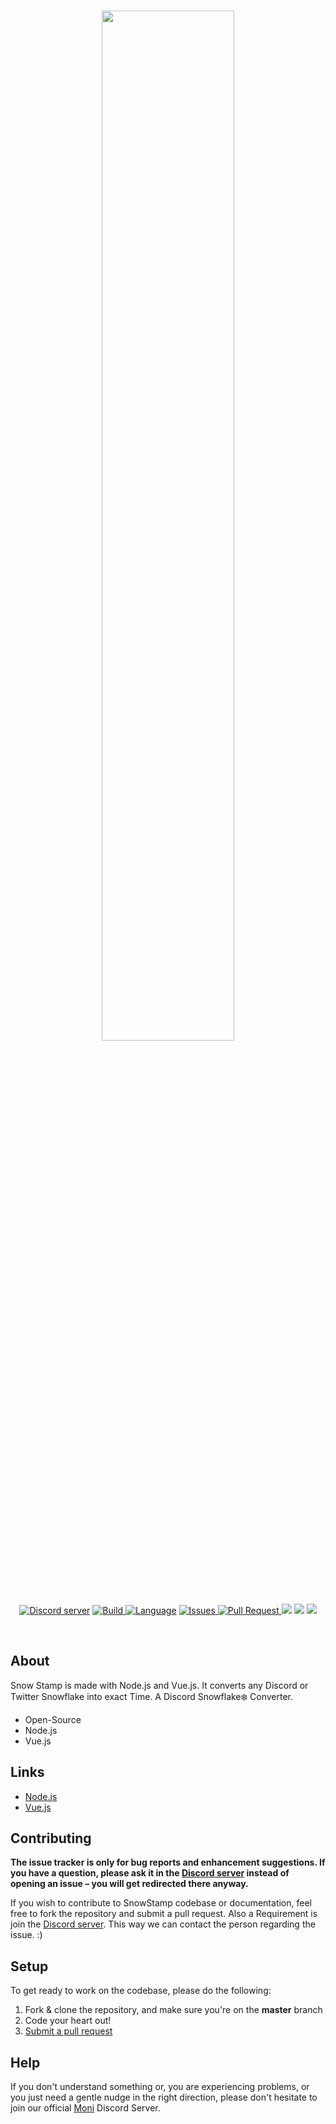 

<div align="center">
  <br />
  <p>
  <a href="https://discord.gg/jQdFFH6"><img src="https://cdn.discordapp.com/attachments/563111766297411584/567823798015885322/My_Post.png" width="65%"></a>
 </p>
  <p>
    <a href="https://discord.gg/jQdFFH6"><img 	src="https://img.shields.io/discord/550140222822809610.svg?colorB=Blue&logo=discord&label=Support&style=for-the-badge" alt="Discord server" /></a>
    <a href="https://discord.gg/jQdFFH6">
    <img src="https://img.shields.io/travis/moni-js/SnowStamp/master.svg?style=for-the-badge" alt="Build">
</a>
    <a href="https://discord.gg/jQdFFH6"><img src="https://img.shields.io/github/languages/top/moni-js/snowstamp.svg?colorB=f0db4f&style=for-the-badge" alt="Language" /></a>
<a href="https://github.com/moni-js/moni/issues">
    <img src="https://img.shields.io/github/issues/moni-js/snowstamp.svg?style=for-the-badge&colorB=37f149" alt="Issues">
</a>
<a href="https://github.com/moni-js/moni/pulls">
    <img src="https://img.shields.io/github/issues-pr/moni-js/snowstamp.svg?style=for-the-badge&colorB=37f149" alt="Pull Request">
</a>
<a>
<img src="https://forthebadge.com/images/badges/made-with-javascript.svg">
</a>
<a>
<img src="https://forthebadge.com/images/badges/uses-html.svg">
</a>
<a>
<img src="https://forthebadge.com/images/badges/built-with-love.svg">
</a>
  </p>
</br>
</div>

## About

Snow Stamp is made with Node.js and Vue.js. It converts any Discord or Twitter Snowflake into exact Time. A Discord Snowflake❄️ Converter.

- Open-Source
- Node.js
- Vue.js

## Links

- [Node.js](https://nodejs.org)
- [Vue.js](https://vuejs.org/)

## Contributing

**The issue tracker is only for bug reports and enhancement suggestions. If you have a question, please ask it in the [Discord server](https://discord.gg/jQdFFH6) instead of opening an issue – you will get redirected there anyway.**

If you wish to contribute to SnowStamp codebase or documentation, feel free to fork the repository and submit a
pull request. Also a Requirement is join the [Discord server](https://discord.gg/jQdFFH6).
This way we can contact the person regarding the issue. :)
## Setup
To get ready to work on the codebase, please do the following:

1. Fork & clone the repository, and make sure you're on the **master** branch
2. Code your heart out!
3. [Submit a pull request](https://github.com/monis10/wtf-py)

## Help

If you don't understand something or, you are experiencing problems, or you just need a gentle
nudge in the right direction, please don't hesitate to join our official [Moni](https://discord.gg/jQdFFH6) Discord Server.
